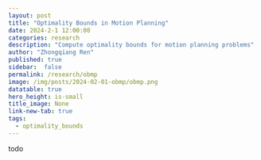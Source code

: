 ```yaml
---
layout: post
title: "Optimality Bounds in Motion Planning"
date: 2024-2-1 12:00:00
categories: research
description: "Compute optimality bounds for motion planning problems"
author: "Zhongqiang Ren"
published: true
sidebar:  false
permalink: /research/obmp
image: /img/posts/2024-02-01-obmp/obmp.png
datatable: true
hero_height: is-small
title_image: None
link-new-tab: true
tags:
  - optimality_bounds
---
```



todo
